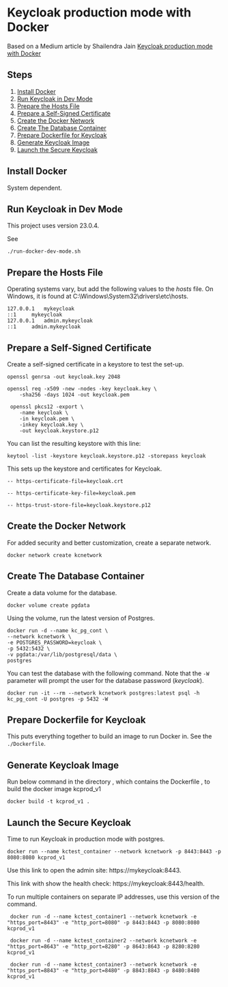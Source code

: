 # Keycloak production mode with Docker 
Based on a Medium article by Shailendra Jain
[Keycloak production mode with Docker](https://medium.com/@asynchronouscal/keycloak-production-mode-with-docker-step-by-step-guide-b284927e72c0)

## Steps
1. [Install Docker](#install-docker)
2. [Run Keycloak in Dev Mode](#run-keycloak-in-dev-mode)
3. [Prepare the Hosts File](#prepare-the-hosts-file)
4. [Prepare a Self-Signed Certificate](#prepare-a-self-signed-certificate)
5. [Create the Docker Network](#create-the-docker-network)
6. [Create The Database Container](#create-the-database-container)
7. [Prepare Dockerfile for Keycloak](#prepare-dockerfile-for-keycloak)
8. [Generate Keycloak Image](#generate-keycloak-image)
9. [Launch the Secure Keycloak](#launch-the-secure-keycloak)

## Install Docker
System dependent.

## Run Keycloak in Dev Mode
This project uses version 23.0.4.

See
```shell
./run-docker-dev-mode.sh
```

## Prepare the Hosts File
Operating systems vary, but add the following values to the _hosts_ file.  On Windows, it is found at
C:\Windows\System32\drivers\etc\hosts.

```text
127.0.0.1	mykeycloak
::1		mykeycloak
127.0.0.1	admin.mykeycloak
::1		admin.mykeycloak
```

## Prepare a Self-Signed Certificate
Create a self-signed certificate in a keystore to test the set-up.
```shell
openssl genrsa -out keycloak.key 2048

openssl req -x509 -new -nodes -key keycloak.key \
    -sha256 -days 1024 -out keycloak.pem

 openssl pkcs12 -export \
    -name keycloak \
    -in keycloak.pem \
    -inkey keycloak.key \
    -out keycloak.keystore.p12
```

You can list the resulting  keystore with this line:
```shell
keytool -list -keystore keycloak.keystore.p12 -storepass keycloak
```

This sets up the keystore and certificates for Keycloak.
```shell
-- https-certificate-file=keycloak.crt

-- https-certificate-key-file=keycloak.pem

-- https-trust-store-file=keycloak.keystore.p12
```

## Create the Docker Network
For added security and better customization, create a separate network.
```shell
docker network create kcnetwork
```


## Create The Database Container

Create a data volume for the database.
```shell
docker volume create pgdata
```

Using the volume, run the latest version of Postgres.
```shell
docker run -d --name kc_pg_cont \
--network kcnetwork \
-e POSTGRES_PASSWORD=keycloak \
-p 5432:5432 \
-v pgdata:/var/lib/postgresql/data \
postgres
```

You can test the database with the following command.  Note that the `-W` parameter will prompt the user for the
database password (_keycloak_).
```shell
docker run -it --rm --network kcnetwork postgres:latest psql -h kc_pg_cont -U postgres -p 5432 -W
```

## Prepare Dockerfile for Keycloak
This puts everything together to build an image to run Docker in.  See the `./Dockerfile`.

## Generate Keycloak Image
Run below command in the directory , which contains the Dockerfile , to build the docker image kcprod_v1
```shell
docker build -t kcprod_v1 .
```

## Launch the Secure Keycloak
Time to run Keycloak in production mode with postgres.
```shell
docker run --name kctest_container --network kcnetwork -p 8443:8443 -p 8080:8080 kcprod_v1
```
Use this link to open the admin site: https://mykeycloak:8443.

This link with show the health check:  https://mykeycloak:8443/health.

To run multiple containers on separate IP addresses, use this version of the command.
```shell
 docker run -d --name kctest_container1 --network kcnetwork -e "https_port=8443" -e "http_port=8080" -p 8443:8443 -p 8080:8080 kcprod_v1
 
 docker run -d --name kctest_container2 --network kcnetwork -e "https_port=8643" -e "http_port=8280" -p 8643:8643 -p 8280:8280 kcprod_v1
 
 docker run -d --name kctest_container3 --network kcnetwork -e "https_port=8843" -e "http_port=8480" -p 8843:8843 -p 8480:8480 kcprod_v1
```